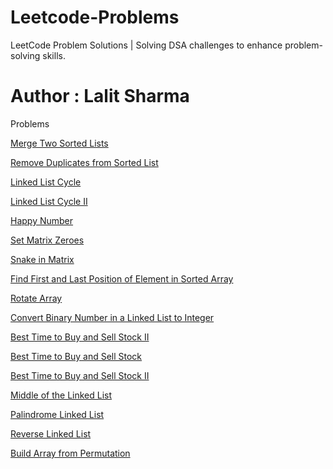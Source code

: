 # Leetcode-Problems
LeetCode Problem Solutions | Solving DSA challenges to enhance problem-solving skills.
# Author : Lalit Sharma

Problems

[Merge Two Sorted Lists](https://leetcode.com/problems/merge-two-sorted-lists/description/)

[Remove Duplicates from Sorted List](https://leetcode.com/problems/remove-duplicates-from-sorted-list/description/)

 [Linked List Cycle](https://leetcode.com/problems/linked-list-cycle/description/)

 [Linked List Cycle II](https://leetcode.com/problems/linked-list-cycle-ii/description/)

 [Happy Number](https://leetcode.com/problems/happy-number/description/)

 [Set Matrix Zeroes](https://leetcode.com/problems/set-matrix-zeroes/description/)

 [Snake in Matrix](https://leetcode.com/problems/snake-in-matrix/description/)

 [Find First and Last Position of Element in Sorted Array](https://leetcode.com/problems/find-first-and-last-position-of-element-in-sorted-array/description/)

 [Rotate Array](https://leetcode.com/problems/rotate-array/description/)

 [Convert Binary Number in a Linked List to Integer](https://leetcode.com/problems/convert-binary-number-in-a-linked-list-to-integer/description/)

 [Best Time to Buy and Sell Stock II](https://leetcode.com/problems/best-time-to-buy-and-sell-stock-ii/description/)

 [Best Time to Buy and Sell Stock](https://leetcode.com/problems/best-time-to-buy-and-sell-stock/description/)

 [Best Time to Buy and Sell Stock II](https://leetcode.com/problems/best-time-to-buy-and-sell-stock-ii/description/)

 [Middle of the Linked List](https://leetcode.com/problems/middle-of-the-linked-list/description/)

 [Palindrome Linked List](https://leetcode.com/problems/palindrome-linked-list/description/)

 [Reverse Linked List](https://leetcode.com/problems/reverse-linked-list/description/)

 [Build Array from Permutation](https://leetcode.com/problems/build-array-from-permutation/description/)
